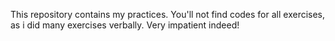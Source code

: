 This repository contains my practices. You'll not find codes for all exercises, as i did many exercises verbally.
Very impatient indeed!
